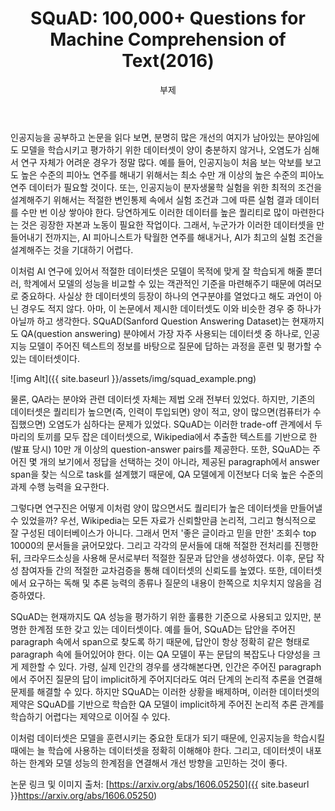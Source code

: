 ﻿---
layout: post
title:  "SQuAD: 100,000+ Questions for Machine Comprehension of Text(2016)"
subtitle:   "부제"
categories: AI
tags: papers
comments: true

---

인공지능을 공부하고 논문을 읽다 보면, 분명히 많은 개선의 여지가 남아있는 분야임에도 모델을 학습시키고 평가하기 위한 데이터셋이 양이 충분하지 않거나, 오염도가 심해서 연구 자체가 어려운 경우가 정말 많다. 예를 들어, 인공지능이 처음 보는 악보를 보고도 높은 수준의 피아노 연주를 해내기 위해서는 최소 수만 개 이상의 높은 수준의 피아노 연주 데이터가 필요할 것이다. 또는, 인공지능이 분자생물학 실험을 위한 최적의 조건을 설계해주기 위해서는 적절한 변인통제 속에서 실험 조건과 그에 따른 실험 결과 데이터를 수만 번 이상 쌓아야 한다. 당연하게도 이러한 데이터를 높은 퀄리티로 많이 마련한다는 것은 굉장한 자본과 노동이 필요한 작업이다. 그래서, 누군가가 이러한 데이터셋을 만들어내기 전까지는, AI 피아니스트가 탁월한 연주를 해내거나, AI가 최고의 실험 조건을 설계해주는 것을 기대하기 어렵다.

이처럼 AI 연구에 있어서 적절한 데이터셋은 모델이 목적에 맞게 잘 학습되게 해줄 뿐더러, 학계에서 모델의 성능을 비교할 수 있는 객관적인 기준을 마련해주기 때문에 여러모로 중요하다. 사실상 한 데이터셋의 등장이 하나의 연구분야를 열었다고 해도 과언이 아닌 경우도 적지 않다. 아마, 이 논문에서 제시한 데이터셋도 이와 비슷한 경우 중 하나가 아닐까 하고 생각한다. SQuAD(Sanford Question Answering Dataset)는 현재까지도 QA(question answering) 분야에서 가장 자주 사용되는 데이터셋 중 하나로, 인공지능 모델이 주어진 텍스트의 정보를 바탕으로 질문에 답하는 과정을 훈련 및 평가할 수 있는 데이터셋이다.

![img Alt]({{ site.baseurl }}/assets/img/squad_example.png)

물론, QA라는 분야와 관련 데이터셋 자체는 제법 오래 전부터 있었다. 하지만, 기존의 데이터셋은 퀄리티가 높으면(즉, 인력이 투입되면) 양이 적고, 양이 많으면(컴퓨터가 수집했으면) 오염도가 심하다는 문제가 있었다. SQuAD는 이러한 trade-off 관계에서 두 마리의 토끼를 모두 잡은 데이터셋으로, Wikipedia에서 추출한 텍스트를 기반으로 한 (발표 당시) 10만 개 이상의 question-answer pairs를 제공한다. 또한, SQuAD는 주어진 몇 개의 보기에서 정답을 선택하는 것이 아니라, 제공된 paragraph에서 answer span을 찾는 식으로 task를 설계했기 때문에, QA 모델에게 이전보다 더욱 높은 수준의 과제 수행 능력을 요구한다.

그렇다면 연구진은 어떻게 이처럼 양이 많으면서도 퀄리티가 높은 데이터셋을 만들어낼 수 있었을까? 우선, Wikipedia는 모든 자료가 신뢰할만큼 논리적, 그리고 형식적으로 잘 구성된 데이터베이스가 아니다. 그래서 먼저 '좋은 글이라고 믿을 만한' 조회수 top 10000의 문서들을 긁어모았다. 그리고 각각의 문서들에 대해 적절한 전처리를 진행한 뒤, 크라우드소싱을 사용해 문서로부터 적절한 질문과 답안을 생성하였다. 이후, 문답 작성 참여자들 간의 적절한 교차검증을 통해 데이터셋의 신뢰도를 높였다. 또한, 데이터셋에서 요구하는 독해 및 추론 능력의 종류나 질문의 내용이 한쪽으로 치우치지 않음을 검증하였다.

SQuAD는 현재까지도 QA 성능을 평가하기 위한 훌륭한 기준으로 사용되고 있지만, 분명한 한계점 또한 갖고 있는 데이터셋이다. 예를 들어, SQuAD는 답안을 주어진 paragraph 속에서 span으로 찾도록 하기 때문에, 답안이 항상 정확히 같은 형태로 paragraph 속에 들어있어야 한다. 이는 QA 모델이 푸는 문답의 복잡도나 다양성을 크게 제한할 수 있다. 가령, 실제 인간의 경우를 생각해본다면, 인간은 주어진 paragraph에서 주어진 질문의 답이 implicit하게 주어지더라도 여러 단계의 논리적 추론을 연결해 문제를 해결할 수 있다. 하지만 SQuAD는 이러한 상황을 배제하며, 이러한 데이터셋의 제약은 SQuAD를 기반으로 학습한 QA 모델이 implicit하게 주어진 논리적 추론 관계를 학습하기 어렵다는 제약으로 이어질 수 있다.

이처럼 데이터셋은 모델을 훈련시키는 중요한 토대가 되기 때문에, 인공지능을 학습시킬 때에는 늘 학습에 사용하는 데이터셋을 정확히 이해해야 한다. 그리고, 데이터셋이 내포하는 한계와 모델 성능의 한계점을 연결해서 개선 방향을 고민하는 것이 좋다.



논문 링크 및 이미지 출처: [https://arxiv.org/abs/1606.05250]({{ site.baseurl }}https://arxiv.org/abs/1606.05250)